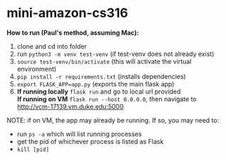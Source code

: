 # mini-amazon-cs316

**How to run (Paul's method, assuming Mac):**

1. clone and cd into folder
2. run `python3 -m venv test-venv` (if test-venv does not already exist)
3. `source test-venv/bin/activate` (this will activate the virtual environment)
4. `pip install -r requirements.txt` (installs dependencies)
5. `export FLASK_APP=app.py` (exports the main flask app)
6. **If running locally** `flask run` and go to local url provided  
**If running on VM** `flask run --host 0.0.0.0`, then navigate to http://vcm-17139.vm.duke.edu:5000  

NOTE: if on VM, the app may already be running. If so, you may need to:
 - run `ps -a` which will list running processes
 - get the pid of whichever process is listed as Flask
 - `kill [pid]`
